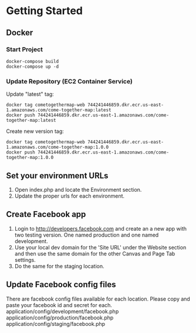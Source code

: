 
# Getting Started

## Docker

### Start Project

```
docker-compose build
docker-compose up -d
```

### Update Repository (EC2 Container Service)

Update "latest" tag:

```
docker tag cometogethermap-web 744241446859.dkr.ecr.us-east-1.amazonaws.com/come-together-map:latest
docker push 744241446859.dkr.ecr.us-east-1.amazonaws.com/come-together-map:latest
```

Create new version tag:

```
docker tag cometogethermap-web 744241446859.dkr.ecr.us-east-1.amazonaws.com/come-together-map:1.0.0
docker push 744241446859.dkr.ecr.us-east-1.amazonaws.com/come-together-map:1.0.0
```



## Set your environment URLs
1. Open index.php and locate the Environment section.
2. Update the proper urls for each environment.

## Create Facebook app
1. Login to http://developers.facebook.com and create an a new app with two testing version. One named <project name> production and one named <project name> development.
2. Use your local dev domain for the 'Site URL' under the Website section and then use the same domain for the other Canvas and Page Tab settings.
3. Do the same for the staging location.

## Update Facebook config files
There are facebook config files available for each location. Please copy and paste your facebook id and secret for each.
application/config/development/facebook.php
application/config/production/facebook.php
application/config/staging/facebook.php
